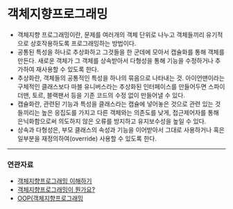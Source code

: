 # 객체지향프로그래밍

- 객체지향 프로그래밍이란, 문제를 여러개의 객체 단위로 나누고 객체들끼리 유기적으로 상호작용하도록 프로그래밍하는 방법이다.
- 공통된 특성을 하나로 추상화하고 그것들을 한 군데에 모아서 캡슐화를 통해 객체를 만든다. 새로운 객체가 그 객체를 상속받아서 다형성을 통해 기능을  수정하거나 추가하여 재사용할 수 있도록 한다.
- 추상화란, 객체들의 공통적인 특성을 하나의 묶음으로 나타내는 것. 아이언맨이라는 구체적인 클래스보다 마블 유니버스라는 추상화된 인터페이스를 만들어두면 스파이더맨, 토르, 블랙팬서 등을 기존 코드의 수정 없이 만들어낼 수 있다.
- 캡슐화란, 관련된 기능과 특성을 클래스라는 캡슐에 넣어놓은 것으로 관련 있는 것들끼리는 높은 응집도를 가지고 다른 객체와는 의존도를 낮게, 접근제어자를 통해 은닉화함으로써 의도하지 않은 오류를 방지하고 유지보수성을 높일 수 있다.
- 상속과 다형성은, 부모 클래스의 속성과 기능을 이어받아서 그대로 사용하거나 혹은 일부분을 재정의하여(override) 사용할 수 있도록 한다.

---
### 연관자료
- [객체지향프로그래밍 이해하기](https://velog.io/@haero_kim/%EA%B0%9D%EC%B2%B4%EC%A7%80%ED%96%A5-%ED%94%84%EB%A1%9C%EA%B7%B8%EB%9E%98%EB%B0%8D-%EC%9D%B4%ED%95%B4%ED%95%98%EA%B8%B0)
- [객체지향프로그래밍이 뭔가요?](https://jeong-pro.tistory.com/95)
- [OOP(객체지향프로그래밍](https://velog.io/@gillog/OOP%EA%B0%9D%EC%B2%B4-%EC%A7%80%ED%96%A5-%ED%94%84%EB%A1%9C%EA%B7%B8%EB%9E%98%EB%B0%8D)
